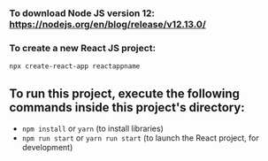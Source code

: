 ### To download Node JS version 12: https://nodejs.org/en/blog/release/v12.13.0/


### To create a new React JS project:
`npx create-react-app reactappname`

## To run this project, execute the following commands inside this project's directory:

* `npm install` or `yarn` (to install libraries)
* `npm run start` or `yarn run start` (to launch the React project, for development)
